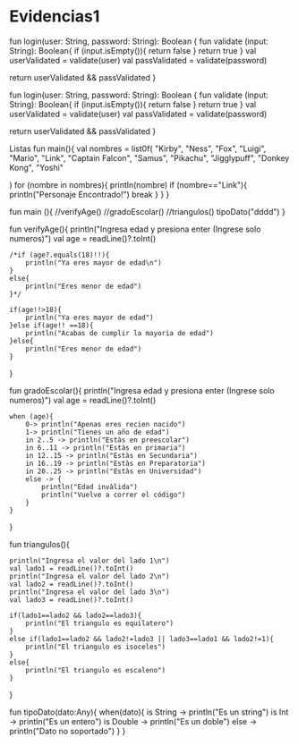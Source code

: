 # Evidencias1


fun login(user: String, password: String): Boolean { fun validate (input: String): Boolean{ if (input.isEmpty()){ return false } return true } val userValidated = validate(user) val passValidated = validate(password)

return userValidated && passValidated
}


fun login(user: String, password: String): Boolean { fun validate (input: String): Boolean{ if (input.isEmpty()){ return false } return true } val userValidated = validate(user) val passValidated = validate(password)

return userValidated && passValidated
}


Listas fun main(){ val nombres = list0f( "Kirby", "Ness", "Fox", "Luigi", "Mario", "Link", "Captain Falcon", "Samus", "Pikachu", "Jigglypuff", "Donkey Kong", "Yoshi"

)
for (nombre in nombres){
    println(nombre)
    if (nombre=="Link"){
        println("Personaje Encontrado!")
        break
    }
}
}



fun main (){
    //verifyAge()
    //gradoEscolar()
    //triangulos()
    tipoDato("dddd")
}

fun verifyAge(){
    println("Ingresa edad y presiona enter (Ingrese solo numeros)")
    val age = readLine()?.toInt()

    /*if (age?.equals(18)!!){
        println("Ya eres mayor de edad\n")
    }
    else{
        println("Eres menor de edad")
    }*/

    if(age!!>18){
        println("Ya eres mayor de edad")
    }else if(age!! ==18){
        println("Acabas de cumplir la mayoria de edad")
    }else{
        println("Eres menor de edad")
    }
}

fun gradoEscolar(){
    println("Ingresa edad y presiona enter (Ingrese solo numeros)")
    val age = readLine()?.toInt()

    when (age){
        0-> println("Apenas eres recien nacido")
        1-> println("Tienes un año de edad")
        in 2..5 -> println("Estàs en preescolar")
        in 6..11 -> println("Estàs en primaria")
        in 12..15 -> println("Estàs en Secundaria")
        in 16..19 -> println("Estàs en Preparatoria")
        in 20..25 -> println("Estàs en Universidad")
        else -> {
            println("Edad invàlida")
            println("Vuelve a correr el código")
        }
    }


}

fun triangulos(){

    println("Ingresa el valor del lado 1\n")
    val lado1 = readLine()?.toInt()
    println("Ingresa el valor del lado 2\n")
    val lado2 = readLine()?.toInt()
    println("Ingresa el valor del lado 3\n")
    val lado3 = readLine()?.toInt()

    if(lado1==lado2 && lado2==lado3){
        println("El triangulo es equilatero")
    }
    else if(lado1==lado2 && lado2!=lado3 || lado3==lado1 && lado2!=1){
        println("El triangulo es isoceles")
    }
    else{
        println("El triangulo es escaleno")
    }



}

fun tipoDato(dato:Any){
    when(dato){
        is String -> println("Es un string")
        is Int -> println("Es un entero")
        is Double -> println("Es un doble")
        else -> println("Dato no soportado")
    }
}

